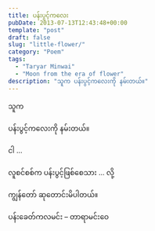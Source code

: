 ```yaml
---
title: ပန်းပွင့်ကလေး
pubDate: 2013-07-13T12:43:48+00:00
template: "post"
draft: false
slug: "little-flower/"
category: "Poem"
tags:
  - "Taryar Minwai"
  - "Moon from the era of flower"
description: "သူက ပန်းပွင့်ကလေးကို နမ်းတယ်။"
---
```


သူက

ပန်းပွင့်ကလေးကို နမ်းတယ်။

ငါ …

လူစင်စစ်က ပန်းပွင့်ဖြစ်စေသား … လို့

ကျွန်တော် ဆုတောင်းမိပါတယ်။

ပန်းခေတ်ကလမင်း &#8211; တာရာမင်းဝေ
